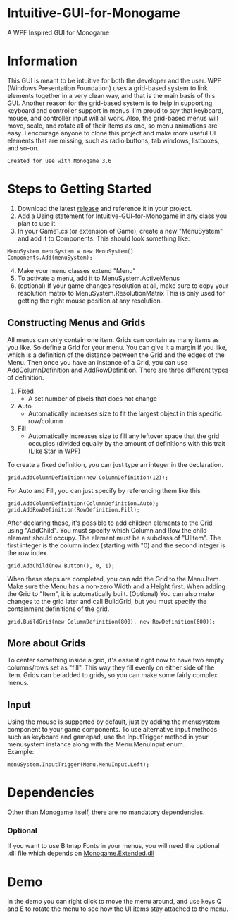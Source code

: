 # Intuitive-GUI-for-Monogame
A WPF Inspired GUI for Monogame

# Information
This GUI is meant to be intuitive for both the developer and the user. WPF (Windows Presentation Foundation) uses a grid-based system to link elements together in a very clean way, and that is the main basis of this GUI.
Another reason for the grid-based system is to help in supporting keyboard and controller support in menus. I'm proud to say that keyboard, mouse, and controller input will all work. 
Also, the grid-based menus will move, scale, and rotate all of their items as one, so menu animations are easy. 
I encourage anyone to clone this project and make more useful UI elements that are missing, such as radio buttons, tab windows, listboxes, and so-on. 
```
Created for use with Monogame 3.6
```

# Steps to Getting Started
1. Download the latest [release](https://github.com/Raflos10/Intuitive-GUI-for-Monogame/releases) and reference it in your project.
2. Add a Using statement for Intuitive-GUI-for-Monogame in any class you plan to use it. 
3. In your Game1.cs (or extension of Game), create a new "MenuSystem" and add it to Components. 
This should look something like:
```
MenuSystem menuSystem = new MenuSystem()
Components.Add(menuSystem);
```
4. Make your menu classes extend "Menu"
5. To activate a menu, add it to MenuSystem.ActiveMenus
6. (optional) If your game changes resolution at all, make sure to copy your resolution matrix to MenuSystem.ResolutionMatrix
This is only used for getting the right mouse position at any resolution. 

## Constructing Menus and Grids

All menus can only contain one item. Grids can contain as many items as you like. So define a Grid for your menu. You can give it a margin if you like, which is a definition of the distance between the Grid and the edges of the Menu. 
Then once you have an instance of a Grid, you can use AddColumnDefinition and AddRowDefinition. There are three different types of definition. 
1. Fixed
   - A set number of pixels that does not change
2. Auto
   - Automatically increases size to fit the largest object in this specific row/column
3. Fill
   - Automatically increases size to fill any leftover space that the grid occupies (divided equally by the amount of definitions with this trait (Like Star in WPF)

To create a fixed definition, you can just type an integer in the declaration. 
```
grid.AddColumnDefinition(new ColumnDefinition(12));
```
For Auto and Fill, you can just specify by referencing them like this
```
grid.AddColumnDefinition(ColumnDefinition.Auto);
grid.AddRowDefinition(RowDefinition.Fill);
```
After declaring these, it's possible to add children elements to the Grid using "AddChild". You must specify which Column and Row the child element should occupy. The element must be a subclass of "UIItem". The first integer is the column index (starting with "0) and the second integer is the row index.
```
grid.AddChild(new Button(), 0, 1);
```
When these steps are completed, you can add the Grid to the Menu.Item. Make sure the Menu has a non-zero Width and a Height first. When adding the Grid to "Item", it is automatically built. 
(Optional) You can also make changes to the grid later and call BuildGrid, but you must specify the containment definitions of the grid. 
```
grid.BuildGrid(new ColumnDefinition(800), new RowDefinition(600));
```

## More about Grids
To center something inside a grid, it's easiest right now to have two empty columns/rows set as "fill". This way they fill evenly on either side of the item. 
Grids can be added to grids, so you can make some fairly complex menus. 

## Input
Using the mouse is supported by default, just by adding the menusystem component to your game components. To use alternative input methods such as keyboard and gamepad, use the InputTrigger method in your menusystem instance along with the Menu.MenuInput enum.  
Example:
```
menuSystem.InputTrigger(Menu.MenuInput.Left);
```

# Dependencies
Other than Monogame itself, there are no mandatory dependencies. 
### Optional
If you want to use Bitmap Fonts in your menus, you will need the optional .dll file which depends on [Monogame.Extended.dll](https://github.com/craftworkgames/MonoGame.Extended)

# Demo
In the demo you can right click to move the menu around, and use keys Q and E to rotate the menu to see how the UI items stay attached to the menu.
